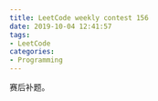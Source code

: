 ```yaml
---
title: LeetCode weekly contest 156
date: 2019-10-04 12:41:57
tags:
- LeetCode
categories:
- Programming
---
```


赛后补题。

##